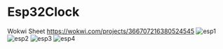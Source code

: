 # Esp32Clock

Wokwi Sheet https://wokwi.com/projects/366707216380524545
![esp1](https://github.com/RafaelBrandaoBastos/Esp32Clock/assets/72472711/564b06c0-ee10-42b3-8cba-6a134870f97c)
![esp2](https://github.com/RafaelBrandaoBastos/Esp32Clock/assets/72472711/d36ff2ad-9b98-425e-8a47-46704cb439d5)
![esp3](https://github.com/RafaelBrandaoBastos/Esp32Clock/assets/72472711/430a894b-e510-457c-968d-5faf19cf3353)
![esp4](https://github.com/RafaelBrandaoBastos/Esp32Clock/assets/72472711/50dc2016-a4ac-4d3a-90d5-bf3d31d9a24d)
